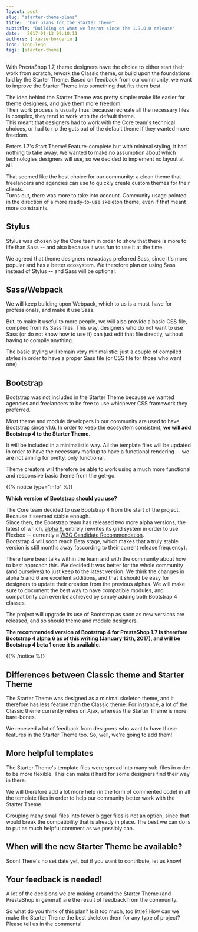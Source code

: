 ```yaml
---
layout: post
slug: "starter-theme-plans"
title:  "Our plans for the Starter Theme"
subtitle: "Building on what we learnt since the 1.7.0.0 release"
date:   2017-01-13 09:10:11
authors: [ xavierborderie ]
icon: icon-lego
tags: [starter-theme]
---
```


With PrestaShop 1.7, theme designers have the choice to either start their work from scratch, rework the Classic theme, or build upon the foundations laid by the Starter Theme. Based on feedback from our community, we want to improve the Starter Theme into something that fits them best.

The idea behind the Starter Theme was pretty simple: make life easier for theme designers, and give them more freedom. <br/>
Their work process is usually thus: because recreate all the necessary files is complex, they tend to work with the default theme.<br/>
This meant that designers had to work with the Core team's technical choices, or had to rip the guts out of the default theme if they wanted more freedom.

Enters 1.7's Start Theme! Feature-complete but with minimal styling, it had nothing to take away. We wanted to make no assumption about which technologies designers will use, so we decided to implement no layout at all.

That seemed like the best choice for our community: a clean theme that freelancers and agencies can use to quickly create custom themes for their clients.<br/>
Turns out, there was more to take into account. Community usage pointed in the direction of a more ready-to-use skeleton theme, even if that meant more constraints.


## Stylus

Stylus was chosen by the Core team in order to show that there is more to life than Sass -- and also because it was fun to use it at the time.

We agreed that theme designers nowadays preferred Sass, since it's more popular and has a better ecosystem. We therefore plan on using Sass instead of Stylus -- and Sass will be optional.


## Sass/Webpack

We will keep building upon Webpack, which to us is a must-have for professionals, and make it use Sass.

But, to make it useful to more people, we will also provide a basic CSS file, compiled from its Sass files. This way, designers who do not want to use Sass (or do not know how to use it) can just edit that file directly, without having to compile anything.

The basic styling will remain very minimalistic: just a couple of compiled styles in order to have a proper Sass file (or CSS file for those who want one).


## Bootstrap

Bootstrap was not included in the Starter Theme because we wanted agencies and freelancers to be free to use whichever CSS framework they preferred.

Most theme and module developers in our community are used to have Bootstrap since v1.6. In order to keep the ecosystem consistent, **we will add Bootstrap 4 to the Starter Theme**.

It will be included in a minimalistic way. All the template files will be updated in order to have the necessary markup to have a functional rendering -- we are not aiming for pretty, only functional.

Theme creators will therefore be able to work using a much more functional and responsive basic theme from the get-go.


{{% notice type="info" %}}
<p><b>Which version of Bootstrap should you use?</b></p>
<p>The Core team decided to use Bootstrap 4 from the start of the project. Because it seemed stable enough.<br/>
Since then, the Bootstrap team has released two more alpha versions; the latest of which, <a href="http://blog.getbootstrap.com/2017/01/06/bootstrap-4-alpha-6/">alpha 6</a>, entirely rewrites its grid system in order to use Flexbox -- currently a <a href="https://www.w3.org/TR/css-flexbox-1/">W3C Candidate Recommendation</a>. <br/>
Bootstrap 4 will soon reach Beta stage, which makes that a truly stable version is still months away (according to their current release frequency).</p>

<p>There have been talks within the team and with the community about how to best approach this. We decided it was better for the whole community (and ourselves) to just keep to the latest version. We think the changes in alpha 5 and 6 are excellent additions, and that it should be easy for designers to update their creation from the previous alphas. We will make sure to document the best way to have compatible modules, and compatibility can even be achieved by simply adding both Bootstrap 4 classes.</p>

<p>The project will upgrade its use of Bootstrap as soon as new versions are released, and so should theme and module designers.</p>

<p><b>The recommended version of Bootstrap 4 for PrestaShop 1.7 is therefore Bootstrap 4 alpha 6 as of this writing (January 13th, 2017), and will be Bootstrap 4 beta 1 once it is available.</b></p>
{{% /notice %}}


## Differences between Classic theme and Starter Theme

The Starter Theme was designed as a minimal skeleton theme, and it therefore has less feature than the Classic theme. For instance, a lot of the Classic theme currently relies on Ajax, whereas the Starter Theme is more bare-bones.

We received a lot of feedback from designers who want to have those features in the Starter Theme too. So, well, we're going to add them!


## More helpful templates

The Starter Theme's template files were spread into many sub-files in order to be more flexible. This can make it hard for some designers find their way in there.

We will therefore add a lot more help (in the form of commented code) in all the template files in order to help our community better work with the Starter Theme.

Grouping many small files into fewer bigger files is not an option, since that would break the compatibility that is already in place. The best we can do is to put as much helpful comment as we possibly can.


## When will the new Starter Theme be available?

Soon! There's no set date yet, but if you want to contribute, let us know!


## Your feedback is needed!

A lot of the decisions we are making around the Starter Theme (and PrestaShop in general) are the result of feedback from the community.

So what do you think of this plan? Is it too much, too little? How can we make the Starter Theme the best skeleton them for any type of project? Please tell us in the comments!
